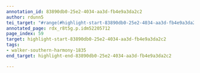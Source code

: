 ```yaml
---
annotation_id: 83890db0-25e2-4034-aa3d-fb4e9a3da2c2
author: rdunn5
tei_target: "#range(#highlight-start-83890db0-25e2-4034-aa3d-fb4e9a3da2c2, #highlight-end-83890db0-25e2-4034-aa3d-fb4e9a3da2c2)"
annotated_page: rdx_r8t5g.p.idm52205712
page_index: 59
target: highlight-start-83890db0-25e2-4034-aa3d-fb4e9a3da2c2
tags:
- walker-southern-harmony-1835
end_target: highlight-end-83890db0-25e2-4034-aa3d-fb4e9a3da2c2

---
```

